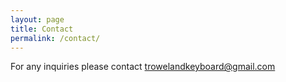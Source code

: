 ```yaml
---
layout: page
title: Contact
permalink: /contact/
---
```


For any inquiries please contact trowelandkeyboard@gmail.com
